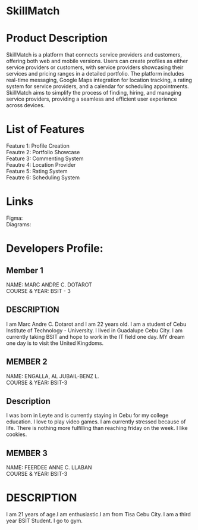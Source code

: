 # SkillMatch

# Product Description

SkillMatch is a platform that connects service providers and customers, offering both web and mobile versions. Users can create profiles as either service providers or customers, with service providers showcasing their services and pricing ranges in a detailed portfolio. The platform includes real-time messaging, Google Maps integration for location tracking, a rating system for service providers, and a calendar for scheduling appointments. SkillMatch aims to simplify the process of finding, hiring, and managing service providers, providing a seamless and efficient user experience across devices.

# List of Features
Feature 1: Profile Creation  
Feautre 2: Portfolio Showcase   
Feature 3: Commenting System  
Feautre 4: Location Provider  
Feature 5: Rating System   
Feautre 6: Scheduling System  

# Links

Figma:    
Diagrams:    

# Developers Profile:

## Member 1

NAME: MARC ANDRE C. DOTAROT  
COURSE & YEAR: BSIT - 3

## DESCRIPTION

I am Marc Andre C. Dotarot and I am 22 years old. I am a student of Cebu Institute of Technology - University. I lived in Guadalupe Cebu City. I am currently taking BSIT and hope to work in the IT field one day. MY dream one day is to visit the United Kingdoms.

## MEMBER 2

NAME: ENGALLA, AL JUBAIL-BENZ L.  
COURSE & YEAR: BSIT-3

## Description

I was born in Leyte and is currently staying in Cebu for my college education. I love to play video games. I am currently stressed because of life. There is nothing more fulfilling than reaching friday on the week. I like cookies.

## MEMBER 3

NAME: FEERDEE ANNE C. LLABAN  
COURSE & YEAR: BSIT-3

# DESCRIPTION
I am 21 years of age.I am enthusiastic.I am from Tisa Cebu City. I am a third year BSIT Student. I go to gym.
